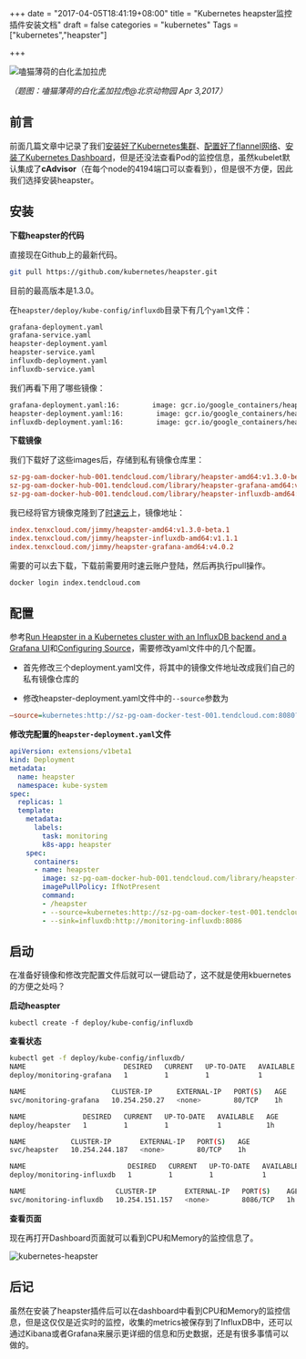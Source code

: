 +++
date = "2017-04-05T18:41:19+08:00"
title = "Kubernetes heapster监控插件安装文档"
draft = false
categories = "kubernetes"
Tags = ["kubernetes","heapster"]

+++

![嗑猫薄荷的白化孟加拉虎](http://olz1di9xf.bkt.clouddn.com/20170403064.jpg)

*（题图：嗑猫薄荷的白化孟加拉虎@北京动物园 Apr 3,2017）*

## 前言

前面几篇文章中记录了我们[安装好了Kubernetes集群](https://jimmysong.io/blogs/kubernetes-installation-on-centos/)、[配置好了flannel网络](https://jimmysong.io/blogs/kubernetes-network-config/)、[安装了Kubernetes Dashboard](https://jimmysong.io/blogs/kubernetes-dashboard-installation/)，但是还没法查看Pod的监控信息，虽然kubelet默认集成了**cAdvisor**（在每个node的4194端口可以查看到），但是很不方便，因此我们选择安装heapster。

## 安装

**下载heapster的代码**

直接现在Github上的最新代码。

```bash
git pull https://github.com/kubernetes/heapster.git
```

目前的最高版本是1.3.0。

在`heapster/deploy/kube-config/influxdb`目录下有几个`yaml`文件：

```bash
grafana-deployment.yaml
grafana-service.yaml
heapster-deployment.yaml
heapster-service.yaml
influxdb-deployment.yaml
influxdb-service.yaml
```

我们再看下用了哪些镜像：

```bash
grafana-deployment.yaml:16:        image: gcr.io/google_containers/heapster-grafana-amd64:v4.0.2
heapster-deployment.yaml:16:        image: gcr.io/google_containers/heapster-amd64:v1.3.0-beta.1
influxdb-deployment.yaml:16:        image: gcr.io/google_containers/heapster-influxdb-amd64:v1.1.1
```

**下载镜像**

我们下载好了这些images后，存储到私有镜像仓库里：
```ini
sz-pg-oam-docker-hub-001.tendcloud.com/library/heapster-amd64:v1.3.0-beta.1 
sz-pg-oam-docker-hub-001.tendcloud.com/library/heapster-grafana-amd64:v4.0.2
sz-pg-oam-docker-hub-001.tendcloud.com/library/heapster-influxdb-amd64:v1.1.1
```

我已经将官方镜像克隆到了[时速云](www.tenxcloud.com)上，镜像地址：
```ini
index.tenxcloud.com/jimmy/heapster-amd64:v1.3.0-beta.1
index.tenxcloud.com/jimmy/heapster-influxdb-amd64:v1.1.1
index.tenxcloud.com/jimmy/heapster-grafana-amd64:v4.0.2 
```

需要的可以去下载，下载前需要用时速云账户登陆，然后再执行pull操作。

```bash
docker login index.tendcloud.com
```

## 配置

参考[Run Heapster in a Kubernetes cluster with an InfluxDB backend and a Grafana UI](https://github.com/kubernetes/heapster/blob/master/docs/influxdb.md)和[Configuring Source](https://github.com/kubernetes/heapster/blob/master/docs/source-configuration.md)，需要修改yaml文件中的几个配置。

- 首先修改三个deployment.yaml文件，将其中的镜像文件地址改成我们自己的私有镜像仓库的


- 修改heapster-deployment.yaml文件中的`--source`参数为

```ini
—source=kubernetes:http://sz-pg-oam-docker-test-001.tendcloud.com:8080?inClusterConfig=false&useServiceAccount=false
```

**修改完配置的`heapster-deployment.yaml`文件**

```Yaml
apiVersion: extensions/v1beta1
kind: Deployment
metadata:
  name: heapster
  namespace: kube-system
spec:
  replicas: 1
  template:
    metadata:
      labels:
        task: monitoring
        k8s-app: heapster
    spec:
      containers:
      - name: heapster
        image: sz-pg-oam-docker-hub-001.tendcloud.com/library/heapster-amd64:v1.3.0-beta.1
        imagePullPolicy: IfNotPresent
        command:
        - /heapster
        - --source=kubernetes:http://sz-pg-oam-docker-test-001.tendcloud.com:8080?inClusterConfig=false&useServiceAccount=false
        - --sink=influxdb:http://monitoring-influxdb:8086
```

## 启动

在准备好镜像和修改完配置文件后就可以一键启动了，这不就是使用kbuernetes的方便之处吗？

**启动heaspter**

```shell
kubectl create -f deploy/kube-config/influxdb
```

**查看状态**

```bash
kubectl get -f deploy/kube-config/influxdb/
NAME                        DESIRED   CURRENT   UP-TO-DATE   AVAILABLE   AGE
deploy/monitoring-grafana   1         1         1            1           1h

NAME                     CLUSTER-IP      EXTERNAL-IP   PORT(S)   AGE
svc/monitoring-grafana   10.254.250.27   <none>        80/TCP    1h

NAME              DESIRED   CURRENT   UP-TO-DATE   AVAILABLE   AGE
deploy/heapster   1         1         1            1           1h

NAME           CLUSTER-IP       EXTERNAL-IP   PORT(S)   AGE
svc/heapster   10.254.244.187   <none>        80/TCP    1h

NAME                         DESIRED   CURRENT   UP-TO-DATE   AVAILABLE   AGE
deploy/monitoring-influxdb   1         1         1            1           1h

NAME                      CLUSTER-IP       EXTERNAL-IP   PORT(S)    AGE
svc/monitoring-influxdb   10.254.151.157   <none>        8086/TCP   1h
```

**查看页面**

现在再打开Dashboard页面就可以看到CPU和Memory的监控信息了。

![kubernetes-heapster](http://olz1di9xf.bkt.clouddn.com/kubernetes-heapster-01.jpg)

## 后记

虽然在安装了heapster插件后可以在dashboard中看到CPU和Memory的监控信息，但是这仅仅是近实时的监控，收集的metrics被保存到了InfluxDB中，还可以通过Kibana或者Grafana来展示更详细的信息和历史数据，还是有很多事情可以做的。
